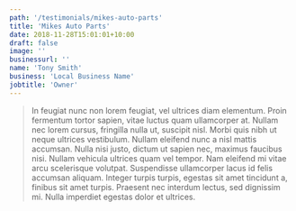 ```yaml
---
path: '/testimonials/mikes-auto-parts'
title: 'Mikes Auto Parts'
date: 2018-11-28T15:01:01+10:00
draft: false
image: ''
businessurl: ''
name: 'Tony Smith'
business: 'Local Business Name'
jobtitle: 'Owner'
---
```


> In feugiat nunc non lorem feugiat, vel ultrices diam elementum. Proin fermentum tortor sapien, vitae luctus quam ullamcorper at. Nullam nec lorem cursus, fringilla nulla ut, suscipit nisl. Morbi quis nibh ut neque ultrices vestibulum. Nullam eleifend nunc a nisl mattis accumsan. Nulla nisi justo, dictum ut sapien nec, maximus faucibus nisi. Nullam vehicula ultrices quam vel tempor. Nam eleifend mi vitae arcu scelerisque volutpat. Suspendisse ullamcorper lacus id felis accumsan aliquam. Integer turpis turpis, egestas sit amet tincidunt a, finibus sit amet turpis. Praesent nec interdum lectus, sed dignissim mi. Nulla imperdiet egestas dolor et ultrices.
